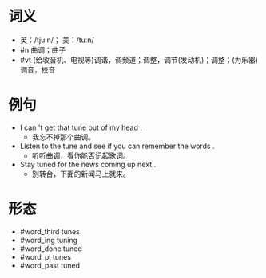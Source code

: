 # 词义
- 英：/tjuːn/； 美：/tuːn/
- #n 曲调；曲子
- #vt (给收音机、电视等)调谐，调频道；调整，调节(发动机)；调整；(为乐器)调音，校音
# 例句
- I can 't get that tune out of my head .
	- 我忘不掉那个曲调。
- Listen to the tune and see if you can remember the words .
	- 听听曲调，看你能否记起歌词。
- Stay tuned for the news coming up next .
	- 别转台，下面的新闻马上就来。
# 形态
- #word_third tunes
- #word_ing tuning
- #word_done tuned
- #word_pl tunes
- #word_past tuned
